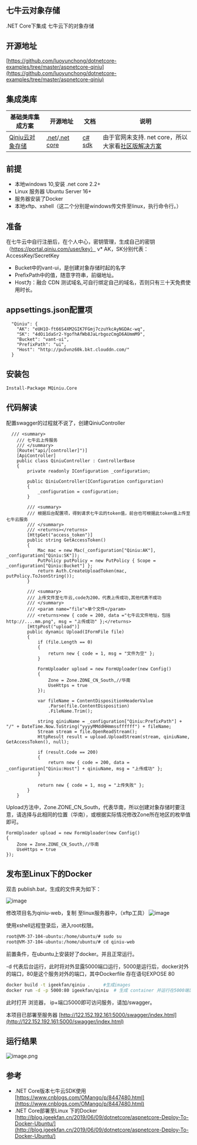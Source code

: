 

## 七牛云对象存储

.NET Core下集成 七牛云下的对象存储

## 开源地址
[https://github.com/luoyunchong/dotnetcore-examples/tree/master/aspnetcore-qiniu](https://github.com/luoyunchong/dotnetcore-examples/tree/master/aspnetcore-qiniu)

## 集成类库
| 基础类库集成方案                                                                                     | 开源地址                                                                                            | 文档                                                       | 说明                                                                                              |
| ---------------------------------------------------------------------------------------------------- | --------------------------------------------------------------------------------------------------- | ---------------------------------------------------------- | ------------------------------------------------------------------------------------------------- |
| [Qiniu云对象存储](https://github.com/luoyunchong/dotnetcore-examples/tree/master/dotnet-core-efcore) | [.net](https://github.com/qiniu/csharp-sdk)/[.net core](https://github.com/Hello-Mango/MQiniu.Core) | [c# sdk](https://developer.qiniu.com/kodo/sdk/1237/csharp) | 由于官网未支持. net core，所以 大家看[社区版解决方案](https://github.com/Hello-Mango/MQiniu.Core) |

## 前提
* 本地windows 10,安装 .net core 2.2+
* Linux 服务器 Ubuntu Server 16+
* 服务器安装了Docker
* 本地xftp、xshell（这二个分别是windows传文件至linux，执行命令行。）
## 准备
在七牛云中自行注册后，在个人中心，密钥管理，生成自己的密钥（https://portal.qiniu.com/user/key）
v* AK，SK分别代表：AccessKey/SecretKey
* Bucket中的vant-ui，是创建对象存储时起的名字
* PrefixPath中的值，随意字符串，前缀地址。
* Host为：融合 CDN 测试域名,可自行绑定自己的域名，否则只有三十天免费使用时长。
## appsettings.json配置项
```
  "Qiniu": {
    "AK": "eUH1O-ft66S4XM2GIK7FGmj7czuYkcAyNGDAc-wq",
    "SK": "4dOi1daSr2-YgofhAfWb8JaLrbgozCmgD6AUmmM9",
    "Bucket": "vant-ui",
    "PrefixPath": "ui",
    "Host": "http://pu5vnz60k.bkt.clouddn.com/"
  }
```
## 安装包

```
Install-Package MQiniu.Core 
```
## 代码解读
配置swagger的过程就不说了，创建QiniuController
```
  /// <summary>
    /// 七牛云上传服务
    /// </summary>
    [Route("api/[controller]")]
    [ApiController]
    public class QiniuController : ControllerBase
    {
        private readonly IConfiguration _configuration;

        public QiniuController(IConfiguration configuration)
        {
            _configuration = configuration;
        }

        /// <summary>
        /// 根据后台配置项，得到请求七牛云的token值，前台也可根据此token值上传至七牛云服务
        /// </summary>
        /// <returns></returns>
        [HttpGet("access_token")]
        public string GetAccessToken()
        {
            Mac mac = new Mac(_configuration["Qiniu:AK"], _configuration["Qiniu:SK"]);
            PutPolicy putPolicy = new PutPolicy { Scope = _configuration["Qiniu:Bucket"] };
            return Auth.CreateUploadToken(mac, putPolicy.ToJsonString());
        }

        /// <summary>
        /// 上传文件至七牛云,code为200，代表上传成功,其他代表不成功
        /// </summary>
        /// <param name="file">单个文件</param>
        /// <returns>new { code = 200, data ="七牛云文件地址，包括http://....mm.png", msg = "上传成功" };</returns>
        [HttpPost("upload")]
        public dynamic Upload(IFormFile file)
        {
            if (file.Length == 0)
            {
                return new { code = 1, msg = "文件为空" };
            }

            FormUploader upload = new FormUploader(new Config()
            {
                Zone = Zone.ZONE_CN_South,//华南 
                UseHttps = true
            });

            var fileName = ContentDispositionHeaderValue
                .Parse(file.ContentDisposition)
                .FileName.Trim();

            string qiniuName = _configuration["Qiniu:PrefixPath"] + "/" + DateTime.Now.ToString("yyyyMMddHHmmssffffff") + fileName;
            Stream stream = file.OpenReadStream();
            HttpResult result = upload.UploadStream(stream, qiniuName, GetAccessToken(), null);

            if (result.Code == 200)
            {
                return new { code = 200, data = _configuration["Qiniu:Host"] + qiniuName, msg = "上传成功" };
            }

            return new { code = 1, msg = "上传失败" };
        }
    }

```


Upload方法中，Zone.ZONE_CN_South，代表华南，所以创建对象存储时要注意，请选择与此相同的位置（华南），或根据实际情况修改Zone所在地区的枚举值即可。
```
FormUploader upload = new FormUploader(new Config()
{
    Zone = Zone.ZONE_CN_South,//华南 
    UseHttps = true
});

```

## 发布至Linux下的Docker
双击 publish.bat，生成的文件夹为如下：

![image](https://upload-images.jianshu.io/upload_images/2001974-bcd72707e4fcc7f8.png?imageMogr2/auto-orient/strip%7CimageView2/2/w/1240)

修改项目名为qiniu-web，复制 至linux服务器中，（xftp工具）
![image](https://upload-images.jianshu.io/upload_images/2001974-48771e9fce281262.png?imageMogr2/auto-orient/strip%7CimageView2/2/w/1240)

使用xshell远程登录后，进入root权限。
```bash
root@VM-37-104-ubuntu:/home/ubuntu/# sudo su
root@VM-37-104-ubuntu:/home/ubuntu/# cd qiniu-web
```
前置条件，在ubuntu上安装好了docker。并且正常运行。

-d 代表后台运行，此时将对外显露5000端口运行，5000是运行后，docker对外的端口，80是这个服务对外的端口，其中Dockerfile 存在语句EXPOSE 80

```bash
docker build -t igeekfan/qiniu .     #生成images
docker run -d -p 5000:80 igeekfan/qiniu  # 生成 container 并运行在5000端口
```
此时打开 浏览器， ip+端口5000即可访问服务，请加/swagger。

本项目已部署至服务器 [http://122.152.192.161:5000/swagger/index.html](http://122.152.192.161:5000/swagger/index.html)

##  运行结果
![image.png](https://upload-images.jianshu.io/upload_images/2001974-2b72cc6338db1434.png?imageMogr2/auto-orient/strip%7CimageView2/2/w/1240)


## 参考

- .NET Core版本七牛云SDK使用[https://www.cnblogs.com/OMango/p/8447480.html](https://www.cnblogs.com/OMango/p/8447480.html)
- .NET Core部署至Linux 下的Docker [http://blog.igeekfan.cn/2019/06/09/dotnetcore/aspnetcore-Deploy-To-Docker-Ubuntu/](http://blog.igeekfan.cn/2019/06/09/dotnetcore/aspnetcore-Deploy-To-Docker-Ubuntu/)



